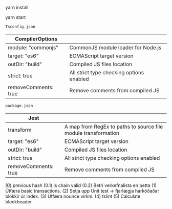 
yarn install

yarn start


`Tsconfig.json`

| CompilerOptions |  |
|---|---|
| module: "commonjs" | CommonJS module loader for Node.js |
| target: "es6" | ECMAScript target version |
| outDir: "build" | Compiled JS files location |
| strict: true | All strict type checking options enabled |
| removeComments: true | Remove comments from compiled JS |     

`package.json`

| Jest                  |                                          |
| --------------------- |------------------------------------------|
| transform    | A map from RegEx to paths to source file module transformation  |
| target: "es6"         | ECMAScript target version                |
| outDir: "build"       | Compiled JS files location               |
| strict: true          | All strict type checking options enabled |
| removeComments: true  | Remove comments from compiled JS         |


(0) previous hash
(0.1) is chain valid
(0.2) Betri verkefnalista en þetta
(1) Útfæra basic transactions. 
(2) Setja upp Unit test -> fjarlægja harkóðaðar blokkir úr index. 
(3) Útfæra nounce virkni.
(4) tslint
(5) Calculate blockheader



